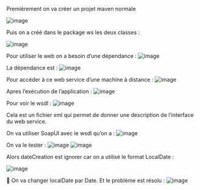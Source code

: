 Premièrement on va créer un projet maven normale

![image](https://github.com/loubnabaroudi/BAROUDI_LOUBNA_JEE/assets/154988277/d5600250-5728-4a4d-b4be-0d435ccfdb62)

Puis on a créé dans le package ws les deux classes :

![image](https://github.com/loubnabaroudi/BAROUDI_LOUBNA_JEE/assets/154988277/495f1802-8de0-48e4-b5d7-8721a0ac310f)

Pour utiliser le web on a besoin d’une dépendance :
![image](https://github.com/loubnabaroudi/BAROUDI_LOUBNA_JEE/assets/154988277/54cc8909-4326-44eb-8a1e-f8ecd9c1630c)

La dépendance est :
![image](https://github.com/loubnabaroudi/BAROUDI_LOUBNA_JEE/assets/154988277/d72cab0f-dbbc-46e1-ab12-ee55afa32227)

Pour accéder à ce web service d’une machine à distance :
![image](https://github.com/loubnabaroudi/BAROUDI_LOUBNA_JEE/assets/154988277/577db6df-02ce-491b-9bf2-e22bfcb6cf92)

Apres l’exécution de l’application :
![image](https://github.com/loubnabaroudi/BAROUDI_LOUBNA_JEE/assets/154988277/f0acfdfc-be06-4c51-a20f-3fc3874194a7)

Pour voir le wsdl :
![image](https://github.com/loubnabaroudi/BAROUDI_LOUBNA_JEE/assets/154988277/8fce82ff-be0f-4bce-9cc7-3d368fdf6436)

Cela est un fichier xml qui permet de donner une description de l’interface du web service.


On va utiliser SoapUI avec le wsdl qu’on a :
![image](https://github.com/loubnabaroudi/BAROUDI_LOUBNA_JEE/assets/154988277/d0e1ab46-c674-4856-8e17-ee3ec2f6b6b1)

On va le tester :
![image](https://github.com/loubnabaroudi/BAROUDI_LOUBNA_JEE/assets/154988277/a9515899-0ea8-464c-8fe8-962a39e60729)
![image](https://github.com/loubnabaroudi/BAROUDI_LOUBNA_JEE/assets/154988277/547a2068-835b-42c5-a2b0-7452dfc59e55)

Alors dateCreation est ignorer car on a utilisé le format LocalDate :

![image](https://github.com/loubnabaroudi/BAROUDI_LOUBNA_JEE/assets/154988277/c6e2430e-187c-45cc-928f-fff2c6ead6cf)

	On va changer localDate par Date.
Et le problème est résolu :
![image](https://github.com/loubnabaroudi/BAROUDI_LOUBNA_JEE/assets/154988277/833bf24d-b339-491a-abce-bf62b06fad15)

















